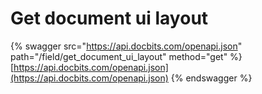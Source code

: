 # Get document ui layout

{% swagger src="https://api.docbits.com/openapi.json" path="/field/get_document_ui_layout" method="get" %}
[https://api.docbits.com/openapi.json](https://api.docbits.com/openapi.json)
{% endswagger %}
